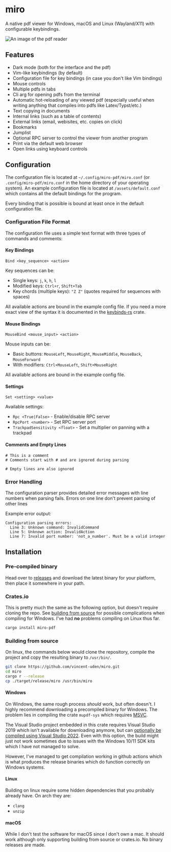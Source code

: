 # miro

A native pdf viewer for Windows, macOS and Linux (Wayland/X11) with configurable keybindings.

![An image of the pdf reader](/assets/screenshot.png)

## Features
- Dark mode (both for the interface and the pdf)
- Vim-like keybindings (by default)
- Configuration file for key bindings (in case you don't like Vim bindings)
- Mouse controls
- Multiple pdfs in tabs
- Cli arg for opening pdfs from the terminal
- Automatic hot-reloading of any viewed pdf (especially useful when writing anything that compiles into pdfs like Latex/Typst/etc.)
- Text copying in documents
- Internal links (such as a table of contents)
- External links (email, webisites, etc. copies on click)
- Bookmarks
- Jumplist
- Optional RPC server to control the viewer from another program
- Print via the default web browser
- Open links using keyboard controls

## Configuration

The configuration file is located at `~/.config/miro-pdf/miro.conf` (or `.config/miro-pdf/miro.conf` in the home directory of your operating system). An example configuration file is located at `/assets/default.conf` which contains all the default bindings for the program.

Every binding that is possible is bound at least once in the default configuration file.

### Configuration File Format

The configuration file uses a simple text format with three types of commands and comments:

#### Key Bindings
```
Bind <key_sequence> <action>
```

Key sequences can be:
- Single keys: `j`, `k`, `h`, `l`
- Modified keys: `Ctrl+r`, `Shift+Tab`
- Key chords (multiple keys): `"Z Z"` (quotes required for sequences with spaces)

All available actions are bound in the example config file. If you need a more exact view of the syntax it is documented in the [keybinds-rs](https://github.com/rhysd/keybinds-rs/blob/main/doc/binding_syntax.md) crate.

#### Mouse Bindings
```
MouseBind <mouse_input> <action>
```

Mouse inputs can be:
- Basic buttons: `MouseLeft`, `MouseRight`, `MouseMiddle`, `MouseBack`, `MouseForward`
- With modifiers: `Ctrl+MouseLeft`, `Shift+MouseRight`

All available actions are bound in the example config file.

#### Settings
```
Set <setting> <value>
```

Available settings:
- `Rpc <True|False>` - Enable/disable RPC server
- `RpcPort <number>` - Set RPC server port
- `TrackpadSensitivity <float>` - Set a multiplier on panning with a trackpad

#### Comments and Empty Lines
```
# This is a comment
# Comments start with # and are ignored during parsing

# Empty lines are also ignored
```

### Error Handling

The configuration parser provides detailed error messages with line numbers when parsing fails. Errors on one line don't prevent parsing of other lines

Example error output:
```
Configuration parsing errors:
  Line 3: Unknown command: InvalidCommand
  Line 5: Unknown action: InvalidAction
  Line 7: Invalid port number: 'not_a_number'. Must be a valid integer
```

## Installation

### Pre-compiled binary
Head over to [releases](https://github.com/vincent-uden/miro/releases) and download the latest binary for your platform, then place it somewhere in your path.

### Crates.io
This is pretty much the same as the following option, but doesn't require cloning the repo. See [building from source](#building-from-source) for possible complications when compiling for Windows. I've had **no** problems compiling on Linux thus far.
```sh
cargo install miro-pdf
```

### Building from source
On linux, the commands below would clone the repository, compile the project and copy the resulting binary to `/usr/bin/`.
```sh
git clone https://github.com/vincent-uden/miro.git
cd miro
cargo r --release
cp ./target/release/miro /usr/bin/miro
```
#### Windows

On Windows, the same rough process *should* work, but often doesn't. I highly recommend downloading a precompiled binary for Windows. The problem lies in compiling the crate `mupdf-sys` which requires [MSVC](https://visualstudio.microsoft.com/vs/features/cplusplus/).

The Visual Studio project embedded in this crate requires Visual Studio 2019 which isn't available for downloading anymore, but can [optionally be compiled using Visual Studio 2022](https://github.com/messense/mupdf-rs/pull/125). Even with this option, the build might just not work sometimes due to issues with the Windows 10/11 SDK kits which I have not managed to solve.

However, I've managed to get compilation working in github actions which is what produces the release binaries which do function correctly on Windows systems.

#### Linux

Building on linux require some hidden dependencies that you probably already have. On arch they are:
- `clang`
- `unzip`

#### macOS

While I don't test the software for macOS since I don't own a mac. It should work although only supporting building from source or crates.io. No binary releases are made.
